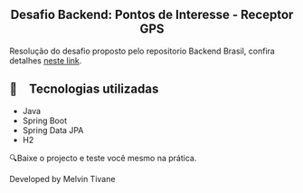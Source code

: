 <h2 align="center">
  Desafio Backend: Pontos de Interesse - Receptor GPS
</h2>

Resolução do desafio proposto pelo repositorio Backend Brasil, confira
detalhes [neste link](https://github.com/backend-br/desafios/blob/master/points-of-interest/PROBLEM.md).


## :rocket: Tecnologias utilizadas

* Java
* Spring Boot
* Spring Data JPA
* H2

:mag:Baixe o projecto e teste você mesmo na prática.

Developed by Melvin Tivane